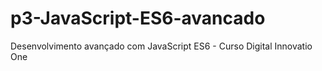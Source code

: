 # p3-JavaScript-ES6-avancado
Desenvolvimento avançado com JavaScript ES6 - Curso Digital Innovatio One
